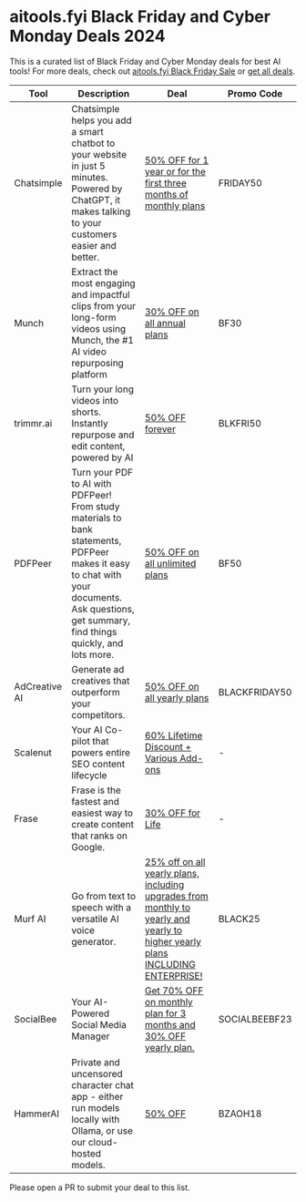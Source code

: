 # aitools.fyi Black Friday and Cyber Monday Deals 2024

This is a curated list of Black Friday and Cyber Monday deals for best AI tools! For more deals, check out [aitools.fyi Black Friday Sale](https://aitools.fyi/deals) or [get all deals](https://aitools.fyi/black-friday).

| Tool | Description | Deal | Promo Code |
|------|------------|------|------------|
| Chatsimple | Chatsimple helps you add a smart chatbot to your website in just 5 minutes. Powered by ChatGPT, it makes talking to your customers easier and better. | [50% OFF for 1 year or for the first three months of monthly plans](https://www.chatsimple.ai/?via=aitools-fyi) | FRIDAY50 |
| Munch | Extract the most engaging and impactful clips from your long-form videos using Munch, the #1 AI video repurposing platform | [30% OFF on all annual plans](https://www.getmunch.com/?ref=aitools.fyi&utm_source=aitools.fyi&utm_campaign=aitools.fyi&utm_medium=sponsorship) | BF30 |
| trimmr.ai | Turn your long videos into shorts. Instantly repurpose and edit content, powered by AI | [50% OFF forever](https://www.trimmr.ai/app?ref=aitools.fyi&utm_source=aitools.fyi&utm_campaign=black_friday&utm_medium=deals) | BLKFRI50 |
| PDFPeer | Turn your PDF to AI with PDFPeer! From study materials to bank statements, PDFPeer makes it easy to chat with your documents. Ask questions, get summary, find things quickly, and lots more. | [50% OFF on all unlimited plans](https://pdfpeer.com/?ref=aitools.fyi&utm_source=aitools.fyi&utm_campaign=aitools.fyi&utm_medium=sponsorship) | BF50 |
| AdCreative AI | Generate ad creatives that outperform your competitors. | [50% OFF on all yearly plans](https://free-trial.adcreative.ai/aitools-fyi-bf) | BLACKFRIDAY50 |
| Scalenut | Your AI Co-pilot that powers entire SEO content lifecycle | [60% Lifetime Discount + Various Add-ons](https://www.scalenut.com/black-friday?fpr=aitools-fyi) | - |
| Frase | Frase is the fastest and easiest way to create content that ranks on Google. | [30% OFF for Life](https://www.frase.io/?via=nikhil25) | - |
| Murf AI | Go from text to speech with a versatile AI voice generator. | [25% off on all yearly plans, including upgrades from monthly to yearly and yearly to higher yearly plans INCLUDING ENTERPRISE!](https://get.murf.ai/388yfpqwvwp5) | BLACK25 |
| SocialBee | Your AI-Powered Social Media Manager | [Get 70% OFF on monthly plan for 3 months and 30% OFF yearly plan.](https://get.socialbee.io/wcw8ya21lixa-blackriday2023) | SOCIALBEEBF23 |
| HammerAI | Private and uncensored character chat app - either run models locally with Ollama, or use our cloud-hosted models. | [50% OFF](https://www.hammerai.com/) | BZAOH18 |

Please open a PR to submit your deal to this list.
